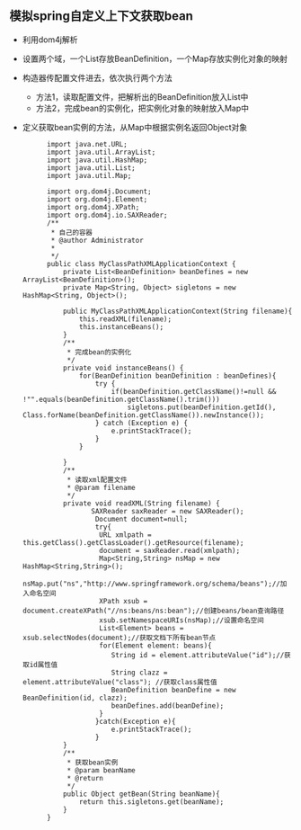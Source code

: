 
## 模拟spring自定义上下文获取bean

- 利用dom4j解析
- 设置两个域，一个List存放BeanDefinition，一个Map存放实例化对象的映射
- 构造器传配置文件进去，依次执行两个方法
	- 方法1，读取配置文件，把解析出的BeanDefinition放入List中
	- 方法2，完成bean的实例化，把实例化对象的映射放入Map中
- 定义获取bean实例的方法，从Map中根据实例名返回Object对象

			import java.net.URL;
			import java.util.ArrayList;
			import java.util.HashMap;
			import java.util.List;
			import java.util.Map;
			
			import org.dom4j.Document;
			import org.dom4j.Element;
			import org.dom4j.XPath;
			import org.dom4j.io.SAXReader;
			/**
			 * 自己的容器
			 * @author Administrator
			 *
			 */
			public class MyClassPathXMLApplicationContext {
				private List<BeanDefinition> beanDefines = new ArrayList<BeanDefinition>();
				private Map<String, Object> sigletons = new HashMap<String, Object>();
				
				public MyClassPathXMLApplicationContext(String filename){
					this.readXML(filename);
					this.instanceBeans();
				}
				/**
				 * 完成bean的实例化
				 */
				private void instanceBeans() {
					for(BeanDefinition beanDefinition : beanDefines){
						try {
							if(beanDefinition.getClassName()!=null && !"".equals(beanDefinition.getClassName().trim()))
								sigletons.put(beanDefinition.getId(), Class.forName(beanDefinition.getClassName()).newInstance());
						} catch (Exception e) {
							e.printStackTrace();
						}
					}
					
				}
				/**
				 * 读取xml配置文件
				 * @param filename
				 */
				private void readXML(String filename) {
				       SAXReader saxReader = new SAXReader();   
				        Document document=null;   
				        try{
				         URL xmlpath = this.getClass().getClassLoader().getResource(filename);
				         document = saxReader.read(xmlpath);
				         Map<String,String> nsMap = new HashMap<String,String>();
				         nsMap.put("ns","http://www.springframework.org/schema/beans");//加入命名空间
				         XPath xsub = document.createXPath("//ns:beans/ns:bean");//创建beans/bean查询路径
				         xsub.setNamespaceURIs(nsMap);//设置命名空间
				         List<Element> beans = xsub.selectNodes(document);//获取文档下所有bean节点 
				         for(Element element: beans){
				            String id = element.attributeValue("id");//获取id属性值
				            String clazz = element.attributeValue("class"); //获取class属性值        
				            BeanDefinition beanDefine = new BeanDefinition(id, clazz);
				            beanDefines.add(beanDefine);
				         }   
				        }catch(Exception e){   
				            e.printStackTrace();
				        }
				}
				/**
				 * 获取bean实例
				 * @param beanName
				 * @return
				 */
				public Object getBean(String beanName){
					return this.sigletons.get(beanName);
				}
			}
